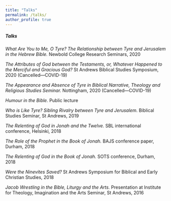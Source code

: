 ```yaml
---
title: "Talks"
permalink: /talks/
author_profile: true
---
```


##### Talks

*What Are You to Me, O Tyre? The Relationship between Tyre and Jerusalem in the Hebrew Bible.* Newbold College Research Seminars, 2020

*The Attributes of God between the Testaments, or, Whatever Happened to the Merciful and Gracious God?* St Andrews Biblical Studies Symposium, 2020 (Cancelled—COVID-19)

*The Appearance and Absence of Tyre in Biblical Narrative, Theology and Religious Studies Seminar.* Nottingham, 2020 (Cancelled—COVID-19)

*Humour in the Bible.* Public lecture

*Who is Like Tyre? Sibling Rivalry between Tyre and Jerusalem.* Biblical Studies Seminar, St Andrews, 2019

*The Relenting of God in Jonah and the Twelve.* SBL international conference, Helsinki, 2018

*The Role of the Prophet in the Book of Jonah.* BAJS conference paper, Durham, 2018

*The Relenting of God in the Book of Jonah.* SOTS conference, Durham, 2018

*Were the Ninevites Saved?* St Andrews Symposium for Biblical and Early Christian Studies, 2018

*Jacob Wrestling in the Bible, Liturgy and the Arts.* Presentation at Institute for Theology, Imagination and the Arts Seminar, St Andrews, 2016

